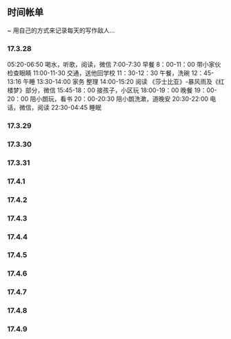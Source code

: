 ## 时间帐单
~ 用自己的方式来记录每天的写作敌人...

### 17.3.28

05:20-06:50 喝水，听歌，阅读，微信
7:00-7:30 早餐
8：00-11：00  带小家伙检查眼睛
11:00-11-30 交通，送他回学校
11：30-12：30 午餐，洗碗
12：45-13:16 午睡
13:30-14:00 家务 整理
14:00-15:20 阅读 《莎士比亚》-暴风雨及《红楼梦》部分，微信
15:45-18：00 接孩子，小区玩
18:00-19：00 晚餐
19：00-20：00 陪小朗玩，看书
20：00-20:30 陪小朗洗漱，道晚安
20:30-22:00 电话，微信，阅读
22:30-04:45 睡眠

### 17.3.29

### 17.3.30

### 17.3.31

### 17.4.1

### 17.4.2

### 17.4.3

### 17.4.4

### 17.4.5

### 17.4.6

### 17.4.7

### 17.4.8

### 17.4.9
